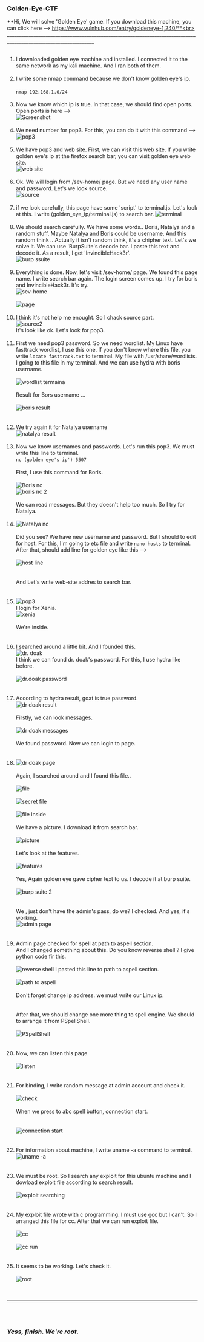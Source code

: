 ### Golden-Eye-CTF <br>
**Hi, We will solve 'Golden Eye' game. If you download this machine, you can click here --> https://www.vulnhub.com/entry/goldeneye-1,240/**<br>
__________________________________________________________________________________________________________________ <br><br>
1) I downloaded golden eye machine and installed. I connected it to the same network as my kali machine. And I ran both of them. <br><br>
2) I write some nmap command because we don't know golden eye's ip. <br><br>
`nmap 192.168.1.0/24`<br><br>
3) Now we know which ip is true. In that case, we should find open ports. Open ports is here --> <br> 
   ![Screenshot](https://github.com/SeymaAtmaca/Golden-Eye---CTF-/blob/main/golden%20eye%20-%20pictures/scan%20for%20ports.png)<br><br>
4) We need number for pop3. For this, you can do it with this command --> <br>
   ![pop3](https://github.com/SeymaAtmaca/Golden-Eye---CTF-/blob/main/golden%20eye%20-%20pictures/pop3.png) <br><br>
5) We have pop3 and web site. First, we can visit this web site. If you write golden eye's ip at the firefox search bar, you can visit golden eye web site. <br> ![web site](https://github.com/SeymaAtmaca/Golden-Eye---CTF-/blob/main/golden%20eye%20-%20pictures/web%20site.png) <br><br>
6) Ok. We will login from /sev-home/ page. But we need any user name and password. Let's we look source.<br> ![source](https://github.com/SeymaAtmaca/Golden-Eye---CTF-/blob/main/golden%20eye%20-%20pictures/source.png) <br><br>
7) if we look carefully, this page have some 'script' to terminal.js. Let's look at this. I write (golden_eye_ip/terminal.js) to search bar. ![terminal](
https://github.com/SeymaAtmaca/Golden-Eye---CTF-/blob/main/golden%20eye%20-%20pictures/terminal.png) <br><br>
8) We should search carefully. We have some words.. Boris, Natalya and a random stuff. Maybe Natalya and Boris could be username. And this random think .. Actually it isn't random think, it's a chipher text. Let's we solve it. We can use 'BurpSuite's decode bar. I paste this text and decode it. As a result, I get 'InvincibleHack3r'.<br> ![burp ssuite](https://github.com/SeymaAtmaca/Golden-Eye---CTF-/blob/main/golden%20eye%20-%20pictures/burp%20suite.png) <br><br>
9) Everything is done. Now, let's visit /sev-home/ page. We found this page name. I write search bar again. The login screen comes up. I try for boris and InvincibleHack3r. It's try.<br> ![sev-home](https://github.com/SeymaAtmaca/Golden-Eye---CTF-/blob/main/golden%20eye%20-%20pictures/sev-home.png)<br><br>
   ![page](https://github.com/SeymaAtmaca/Golden-Eye---CTF-/blob/main/golden%20eye%20-%20pictures/page.png)<br><br>
10) I think it's not help me enought. So I chack source part. <br> ![source2](https://github.com/SeymaAtmaca/Golden-Eye---CTF-/blob/main/golden%20eye%20-%20pictures/source2.png)<br> It's look like ok. Let's look for pop3.<br><br>
11) First we need pop3 password. So we need wordlist. My Linux have fasttrack wordlist, I use this one. If you don't know where this file, you write `locate fasttrack.txt` to terminal. My file with /usr/share/wordlists. I going to this file in my terminal. And we can use hydra with boris username. <br><br> ![wordlist termaina](https://github.com/SeymaAtmaca/Golden-Eye---CTF-/blob/main/golden%20eye%20-%20pictures/wordlist%20terminal.png)<br><br>Result for Bors username ...<br><br>
![boris result](https://github.com/SeymaAtmaca/Golden-Eye---CTF-/blob/main/golden%20eye%20-%20pictures/boris%20result.png)<br><br><br>
12) We try again it for Natalya username <br> ![natalya result](https://github.com/SeymaAtmaca/Golden-Eye---CTF-/blob/main/golden%20eye%20-%20pictures/natalya%20result.png) <br><br>
13) Now we know usernames and passwords. Let's run this pop3. We must write this line to terminal. <br> `nc (golden eye's ip') 5507` <br><br> First, I use this command for Boris.<br><br> ![Boris nc](https://github.com/SeymaAtmaca/Golden-Eye---CTF-/blob/main/golden%20eye%20-%20pictures/boris%20nc.png) <br> ![boris nc 2](https://github.com/SeymaAtmaca/Golden-Eye---CTF-/blob/main/golden%20eye%20-%20pictures/boris%20nc%202.png) <br><br> We can read  messages. But they doesn't help too much. So I try for Natalya. <br><br>
14) ![Natalya nc](https://github.com/SeymaAtmaca/Golden-Eye---CTF-/blob/main/golden%20eye%20-%20pictures/natalya%20nc.png) <br><br> Did you see? We have new username and password. But I should to edit for host. For this, I'm going to etc file and write `nano hosts` to terminal. After that, should add line for golden eye like this --> <br><br> ![host line](https://github.com/SeymaAtmaca/Golden-Eye---CTF-/blob/main/golden%20eye%20-%20pictures/host.png)<br><br><br> And Let's write web-site addres to search bar.<br><br><br>
15) ![pop3](https://github.com/SeymaAtmaca/Golden-Eye---CTF-/blob/main/golden%20eye%20-%20pictures/pop3%20web%20site.png) <br> I login for Xenia.<br> ![xenia](https://github.com/SeymaAtmaca/Golden-Eye---CTF-/blob/main/golden%20eye%20-%20pictures/xeania.png)<br><br> We're inside. <br><br><br>
16) I searched around a little bit. And I founded this.<br> ![dr. doak](https://github.com/SeymaAtmaca/Golden-Eye---CTF-/blob/main/golden%20eye%20-%20pictures/dr%20doak.png)<br> I think we can found dr. doak's password. For this, I use hydra like before.<br><br> ![dr.doak password](https://github.com/SeymaAtmaca/Golden-Eye---CTF-/blob/main/golden%20eye%20-%20pictures/dr%20doak%20password.png) <br><br><br>
17) According to hydra result, goat is true password.<br> ![dr doak result](https://github.com/SeymaAtmaca/Golden-Eye---CTF-/blob/main/golden%20eye%20-%20pictures/dr%20doak%20hydra%20password.png) <br><br> Firstly, we can look messages.<br><br> ![dr doak messages](https://github.com/SeymaAtmaca/Golden-Eye---CTF-/blob/main/golden%20eye%20-%20pictures/dr%20doak%20messages.png) <br><br> We found password. Now we can login to page. <br><br><br>
18) ![dr doak page](https://github.com/SeymaAtmaca/Golden-Eye---CTF-/blob/main/golden%20eye%20-%20pictures/dr%20doak%20page.png) <br><br> Again, I searched around and I found this file.. <br><br> ![file](https://github.com/SeymaAtmaca/Golden-Eye---CTF-/blob/main/golden%20eye%20-%20pictures/file.png) <br><br> ![secret file](https://github.com/SeymaAtmaca/Golden-Eye---CTF-/blob/main/golden%20eye%20-%20pictures/file%202.png) <br><br> ![file inside](https://github.com/SeymaAtmaca/Golden-Eye---CTF-/blob/main/golden%20eye%20-%20pictures/file%20inside.png) <br><br> We have a picture. I download it from search bar.<br><br> ![picture](https://github.com/SeymaAtmaca/Golden-Eye---CTF-/blob/main/golden%20eye%20-%20pictures/picture.png) <br><br> Let's look at the features. <br><br> ![features](https://github.com/SeymaAtmaca/Golden-Eye---CTF-/blob/main/golden%20eye%20-%20pictures/picture%202.png) <br><br> Yes, Again golden eye gave cipher text to us. I decode it at burp suite. <br><br> ![burp suite 2](https://github.com/SeymaAtmaca/Golden-Eye---CTF-/blob/main/golden%20eye%20-%20pictures/burp%20suite%202.png) <br><br><br> We , just don't have the admin's pass, do we? I checked. And yes, it's working.<br> ![admin page](https://github.com/SeymaAtmaca/Golden-Eye---CTF-/blob/main/golden%20eye%20-%20pictures/admin%20login.png) <br><br><br>
19) Admin page checked for spell at path to aspell section. <br> And I changed something about this. Do you know reverse shell ? I give python code fir this. <br><br> ![reverse shell](https://github.com/SeymaAtmaca/Golden-Eye---CTF-/blob/main/golden%20eye%20-%20pictures/reverse%20shell.png) I pasted this line to path to aspell section. <br><br> ![path to aspell](https://github.com/SeymaAtmaca/Golden-Eye---CTF-/blob/main/golden%20eye%20-%20pictures/aspell.png) <br><br> Don't forget change ip address. we must write our Linux ip. <br><br><br> After that, we should change one more thing to spell engine. We should to arrange it from PSpellShell. <br><br> ![PSpellShell](https://github.com/SeymaAtmaca/Golden-Eye---CTF-/blob/main/golden%20eye%20-%20pictures/spell%20shell.png) <br><br><br>
20) Now, we can listen this page. <br><br> ![listen](https://github.com/SeymaAtmaca/Golden-Eye---CTF-/blob/main/golden%20eye%20-%20pictures/listen.png)<br><br><br>
21) For binding, I write random message at admin account and check it. <br><br> ![check](https://github.com/SeymaAtmaca/Golden-Eye---CTF-/blob/main/golden%20eye%20-%20pictures/check.png) <br><br> When we press to abc spell button, connection start.  <br><br><br> ![connection start](https://github.com/SeymaAtmaca/Golden-Eye---CTF-/blob/main/golden%20eye%20-%20pictures/connection.png) <br><br><br>
22) For information about machine, I write uname -a command to terminal.<br> ![uname -a](https://github.com/SeymaAtmaca/Golden-Eye---CTF-/blob/main/golden%20eye%20-%20pictures/uname%20-a.png) <br><br><br>
23) We must be root. So I search any exploit for this ubuntu machine and I dowload exploit file according to search result. <br><br> ![exploit searching](https://github.com/SeymaAtmaca/Golden-Eye---CTF-/blob/main/golden%20eye%20-%20pictures/exploit%20searching.png) <br><br><br>
24) My exploit file wrote with c programming. I must use gcc but I can't. So I arranged this file for cc. After that we can run exploit file. <br><br> ![cc](https://github.com/SeymaAtmaca/Golden-Eye---CTF-/blob/main/golden%20eye%20-%20pictures/cc.png) <br><br> ![cc run](https://github.com/SeymaAtmaca/Golden-Eye---CTF-/blob/main/golden%20eye%20-%20pictures/run%20cc.png) <br><br><br>
25) It seems to be working. Let's check it. <br><br> ![root](https://github.com/SeymaAtmaca/Golden-Eye---CTF-/blob/main/golden%20eye%20-%20pictures/root.png) <br><br><br>
 ______________________________________________________________________________
 <br><br>
 <i><h3> Yess, finish. We're root. </h3></i>
 <br><br><br>











